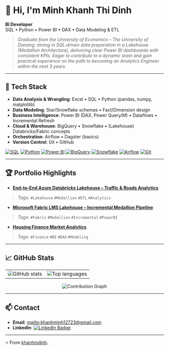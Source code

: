 # 👋 Hi, I'm **Minh Khanh Thi Dinh**

**BI Developer**  
SQL • Python • Power BI • DAX • Data Modeling & ETL

> *Graduate from the University of Economics – The University of Danang; strong in SQL‑driven data preparation in a Lakehouse (Medallion Architecture), delivering clear Power BI dashboards with consistent KPIs. Eager to contribute to a dynamic team and gain practical experience on the path to becoming an Analytics Engineer within the next 3 years.*

---

## 🧰 Tech Stack
- **Data Analysis & Wrangling**: Excel • SQL • Python (pandas, numpy, matplotlib)  
- **Data Modeling**: Star/Snowflake schemas • Fact/Dimension design  
- **Business Intelligence**: Power BI (DAX, Power Query/M) • Dataflows • Incremental Refresh  
- **Cloud & Warehouse**: BigQuery • Snowflake • (Lakehouse) Databricks/Fabric concepts  
- **Orchestration**: Airflow • Dagster (basics)  
- **Version Control**: Git • GitHub

<p align="left">
  <a href="#"><img src="https://img.shields.io/badge/SQL-ANSI/TSQL-0e75b6?style=flat&logo=databricks&logoColor=white" alt="SQL"></a>
  <a href="#"><img src="https://img.shields.io/badge/Python-pandas%20|%20numpy%20|%20matplotlib-3776AB?style=flat&logo=python&logoColor=white" alt="Python"></a>
  <a href="#"><img src="https://img.shields.io/badge/Power%20BI-DAX%20|%20Power%20Query-F2C811?style=flat&logo=powerbi&logoColor=black" alt="Power BI"></a>
  <a href="#"><img src="https://img.shields.io/badge/BigQuery-Data%20Warehouse-4285F4?style=flat&logo=googlebigquery&logoColor=white" alt="BigQuery"></a>
  <a href="#"><img src="https://img.shields.io/badge/Snowflake-Data%20Cloud-29B5E8?style=flat&logo=snowflake&logoColor=white" alt="Snowflake"></a>
  <a href="#"><img src="https://img.shields.io/badge/Airflow-Orchestration-017CEE?style=flat&logo=apacheairflow&logoColor=white" alt="Airflow"></a>
  <a href="#"><img src="https://img.shields.io/badge/Git-Workflow-F05032?style=flat&logo=git&logoColor=white" alt="Git"></a>
</p>

---

## 🏆 Portfolio Highlights
- **[End‑to‑End Azure Databricks Lakehouse – Traffic & Roads Analytics](https://github.com/khanhmdinh/khanhmdinh.github.io/tree/main/01_End-to-End%20Azure%20Databricks%20Lakehouse%20%E2%80%93%20Traffic%20%26%20Roads%20Analytics)**
> *Tags*: `#Lakehouse` `#Medallion` `#ETL` `#Analytics`

- **[Microsoft Fabric LMS Lakehouse – Incremental Medallion Pipeline](https://github.com/khanhmdinh/khanhmdinh.github.io/tree/main/02_Microsoft%20Fabric%20LMS%20Lakehouse%20%E2%80%93%20Incremental%20Medallion%20Pipeline)**
> *Tags*: `#Fabric` `#Medallion` `#Incremental` `#PowerBI`

- **[Housing Finance Market Analytics](https://github.com/khanhmdinh/khanhmdinh.github.io/tree/main/03_Housing%20Finance%20Market%20Analytics)**
> *Tags*: `#Finance` `#BI` `#DAX` `#Modeling`

---

## 📈 GitHub Stats
<table>
  <tr>
    <td>
      <img src="https://github-readme-stats.vercel.app/api?username=khanhmdinh&show_icons=true&include_all_commits=true&count_private=true&hide_border=true" alt="GitHub stats" />
    </td>
    <td>
      <img src="https://github-readme-stats.vercel.app/api/top-langs/?username=khanhmdinh&layout=compact&langs_count=8&hide_border=true" alt="Top languages" />
    </td>
  </tr>
</table>

<p align="center">
  <img src="https://github-readme-activity-graph.vercel.app/graph?username=khanhmdinh&theme=github&area=true&hide_border=true&radius=8" alt="Contribution Graph" />
</p>

---

## 📫 Contact
- **Email**: <mailto:khanhminh12723@gmail.com>  
- **LinkedIn**: <a href="https://www.linkedin.com/in/khanhmdinh/"><img src="https://img.shields.io/badge/LinkedIn-Connect-blue?style=flat&logo=linkedin" alt="LinkedIn Badge" /></a>

---

⭐️ From [khanhmdinh](https://github.com/khanhmdinh).
